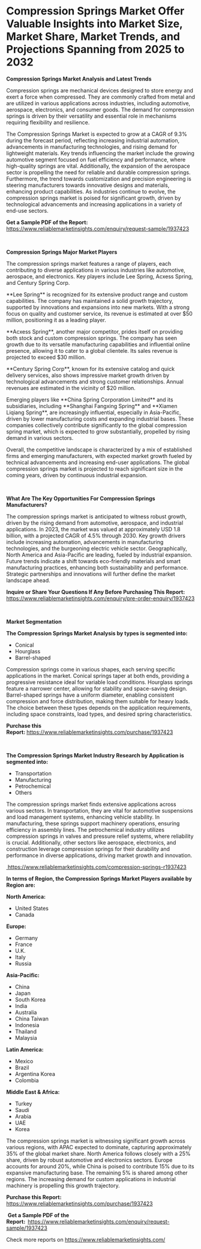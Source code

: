 <p><h1>Compression Springs Market Offer Valuable Insights into Market Size, Market Share, Market Trends, and Projections Spanning from 2025 to 2032</h1></p><p><strong>Compression Springs Market Analysis and Latest Trends</strong></p>
<p><p>Compression springs are mechanical devices designed to store energy and exert a force when compressed. They are commonly crafted from metal and are utilized in various applications across industries, including automotive, aerospace, electronics, and consumer goods. The demand for compression springs is driven by their versatility and essential role in mechanisms requiring flexibility and resilience.</p><p>The Compression Springs Market is expected to grow at a CAGR of 9.3% during the forecast period, reflecting increasing industrial automation, advancements in manufacturing technologies, and rising demand for lightweight materials. Key trends influencing the market include the growing automotive segment focused on fuel efficiency and performance, where high-quality springs are vital. Additionally, the expansion of the aerospace sector is propelling the need for reliable and durable compression springs. Furthermore, the trend towards customization and precision engineering is steering manufacturers towards innovative designs and materials, enhancing product capabilities. As industries continue to evolve, the compression springs market is poised for significant growth, driven by technological advancements and increasing applications in a variety of end-use sectors.</p></p>
<p><strong>Get a Sample PDF of the Report:&nbsp;</strong> <a href="https://www.reliablemarketinsights.com/enquiry/request-sample/1937423?utm_campaign=2197&utm_medium=2&utm_source=Github&utm_content=ia&utm_term=10042025&utm_id=compression-springs">https://www.reliablemarketinsights.com/enquiry/request-sample/1937423</a></p>
<p>&nbsp;</p>
<p><strong>Compression Springs Major Market Players</strong></p>
<p><p>The compression springs market features a range of players, each contributing to diverse applications in various industries like automotive, aerospace, and electronics. Key players include Lee Spring, Acxess Spring, and Century Spring Corp.</p><p>**Lee Spring** is recognized for its extensive product range and custom capabilities. The company has maintained a solid growth trajectory, supported by innovations and expansions into new markets. With a strong focus on quality and customer service, its revenue is estimated at over $50 million, positioning it as a leading player.</p><p>**Acxess Spring**, another major competitor, prides itself on providing both stock and custom compression springs. The company has seen growth due to its versatile manufacturing capabilities and influential online presence, allowing it to cater to a global clientele. Its sales revenue is projected to exceed $30 million.</p><p>**Century Spring Corp**, known for its extensive catalog and quick delivery services, also shows impressive market growth driven by technological advancements and strong customer relationships. Annual revenues are estimated in the vicinity of $20 million. </p><p>Emerging players like **China Spring Corporation Limited** and its subsidiaries, including **Shanghai Fangxing Spring** and **Xiamen Liqiang Spring**, are increasingly influential, especially in Asia-Pacific, driven by lower manufacturing costs and expanding industrial bases. These companies collectively contribute significantly to the global compression spring market, which is expected to grow substantially, propelled by rising demand in various sectors.</p><p>Overall, the competitive landscape is characterized by a mix of established firms and emerging manufacturers, with expected market growth fueled by technical advancements and increasing end-user applications. The global compression springs market is projected to reach significant size in the coming years, driven by continuous industrial expansion.</p></p>
<p>&nbsp;</p>
<p><strong>What Are The Key Opportunities For Compression Springs Manufacturers?</strong></p>
<p><p>The compression springs market is anticipated to witness robust growth, driven by the rising demand from automotive, aerospace, and industrial applications. In 2023, the market was valued at approximately USD 1.8 billion, with a projected CAGR of 4.5% through 2030. Key growth drivers include increasing automation, advancements in manufacturing technologies, and the burgeoning electric vehicle sector. Geographically, North America and Asia-Pacific are leading, fueled by industrial expansion. Future trends indicate a shift towards eco-friendly materials and smart manufacturing practices, enhancing both sustainability and performance. Strategic partnerships and innovations will further define the market landscape ahead.</p></p>
<p><strong>Inquire or Share Your Questions If Any Before Purchasing This Report:</strong> <a href="https://www.reliablemarketinsights.com/enquiry/pre-order-enquiry/1937423?utm_campaign=2197&utm_medium=2&utm_source=Github&utm_content=ia&utm_term=10042025&utm_id=compression-springs">https://www.reliablemarketinsights.com/enquiry/pre-order-enquiry/1937423</a></p>
<p>&nbsp;</p>
<p><strong>Market Segmentation</strong></p>
<p><strong>The Compression Springs Market Analysis by types is segmented into:</strong></p>
<p><ul><li>Conical</li><li>Hourglass</li><li>Barrel-shaped</li></ul></p>
<p><p>Compression springs come in various shapes, each serving specific applications in the market. Conical springs taper at both ends, providing a progressive resistance ideal for variable load conditions. Hourglass springs feature a narrower center, allowing for stability and space-saving design. Barrel-shaped springs have a uniform diameter, enabling consistent compression and force distribution, making them suitable for heavy loads. The choice between these types depends on the application requirements, including space constraints, load types, and desired spring characteristics.</p></p>
<p><strong>Purchase this Report:&nbsp;</strong><a href="https://www.reliablemarketinsights.com/purchase/1937423?utm_campaign=2197&utm_medium=2&utm_source=Github&utm_content=ia&utm_term=10042025&utm_id=compression-springs">https://www.reliablemarketinsights.com/purchase/1937423</a></p>
<p>&nbsp;</p>
<p><strong>The Compression Springs Market Industry Research by Application is segmented into:</strong></p>
<p><ul><li>Transportation</li><li>Manufacturing</li><li>Petrochemical</li><li>Others</li></ul></p>
<p><p>The compression springs market finds extensive applications across various sectors. In transportation, they are vital for automotive suspensions and load management systems, enhancing vehicle stability. In manufacturing, these springs support machinery operations, ensuring efficiency in assembly lines. The petrochemical industry utilizes compression springs in valves and pressure relief systems, where reliability is crucial. Additionally, other sectors like aerospace, electronics, and construction leverage compression springs for their durability and performance in diverse applications, driving market growth and innovation.</p></p>
<p><a href="https://www.reliablemarketinsights.com/compression-springs-r1937423?utm_campaign=2197&utm_medium=2&utm_source=Github&utm_content=ia&utm_term=10042025&utm_id=compression-springs">&nbsp;https://www.reliablemarketinsights.com/compression-springs-r1937423</a></p>
<p><strong>In terms of Region, the Compression Springs Market Players available by Region are:</strong></p>
<p>
    <p> <strong> North America: </strong>
        <ul>
            <li>United States</li>
            <li>Canada</li>
        </ul>
        </p> 
    <p> <strong> Europe: </strong>
        <ul>
            <li>Germany</li>
            <li>France</li>
            <li>U.K.</li>
            <li>Italy</li>
            <li>Russia</li>
        </ul>
        </p> 
    <p> <strong> Asia-Pacific: </strong>
        <ul>
            <li>China</li>
            <li>Japan</li>
            <li>South Korea</li>
            <li>India</li>
            <li>Australia</li>
            <li>China Taiwan</li>
            <li>Indonesia</li>
            <li>Thailand</li>
            <li>Malaysia</li>
        </ul>
        </p> 
    <p> <strong> Latin America: </strong>
        <ul>
            <li>Mexico</li>
            <li>Brazil</li>
            <li>Argentina Korea</li>
            <li>Colombia</li>
        </ul>
        </p> 
    <p> <strong> Middle East & Africa: </strong>
        <ul>
            <li>Turkey</li>
            <li>Saudi</li>
            <li>Arabia</li>
            <li>UAE</li>
            <li>Korea</li>
        </ul>
    </p>
    </p>
<p><p>The compression springs market is witnessing significant growth across various regions, with APAC expected to dominate, capturing approximately 35% of the global market share. North America follows closely with a 25% share, driven by robust automotive and electronics sectors. Europe accounts for around 20%, while China is poised to contribute 15% due to its expansive manufacturing base. The remaining 5% is shared among other regions. The increasing demand for custom applications in industrial machinery is propelling this growth trajectory.</p></p>
<p><strong>Purchase this Report: </strong><a href="https://www.reliablemarketinsights.com/purchase/1937423?utm_campaign=2197&utm_medium=2&utm_source=Github&utm_content=ia&utm_term=10042025&utm_id=compression-springs">https://www.reliablemarketinsights.com/purchase/1937423</a></p>
<p>&nbsp;<strong>Get a Sample PDF of the Report:&nbsp;&nbsp;</strong><a href="https://www.reliablemarketinsights.com/enquiry/request-sample/1937423?utm_campaign=2197&utm_medium=2&utm_source=Github&utm_content=ia&utm_term=10042025&utm_id=compression-springs">https://www.reliablemarketinsights.com/enquiry/request-sample/1937423</a></p>
<p><strong></strong></p>
<p>Check more reports on <a href="https://www.reliablemarketinsights.com/?utm_campaign=2197&utm_medium=2&utm_source=Github&utm_content=ia&utm_term=10042025&utm_id=compression-springs">https://www.reliablemarketinsights.com/</a></p>